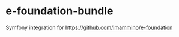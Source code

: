 e-foundation-bundle
===================

Symfony integration for https://github.com/lmammino/e-foundation
